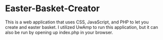 # Easter-Basket-Creator

This is a web application that uses CSS, JavaScript, and PHP to let you create and easter basket. 
I utilized UwAmp to run this application, but it can also be run by opening up index.php in your browser.
